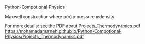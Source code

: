 Python-Compotional-Physics

Maxwell construction where p(n)
p:pressure n:density

For more details: see the PDF
about Projects_Thermodynamics.pdf
https://mohamadamarneh.github.io/Python-Compotional-Physics/Projects_Thermodynamics.pdf
